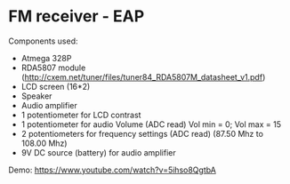 # FM receiver - EAP
Components used:
* Atmega 328P 
* RDA5807 module (http://cxem.net/tuner/files/tuner84_RDA5807M_datasheet_v1.pdf)
* LCD screen (16*2)
* Speaker
* Audio amplifier
* 1 potentiometer for LCD contrast
* 1 potentiometer for audio Volume (ADC read) Vol min = 0; Vol max = 15
* 2 potentiometers for frequency settings (ADC read) (87.50 Mhz to 108.00 Mhz)
* 9V DC source (battery) for audio amplifier

Demo: https://www.youtube.com/watch?v=5ihso8QgtbA
